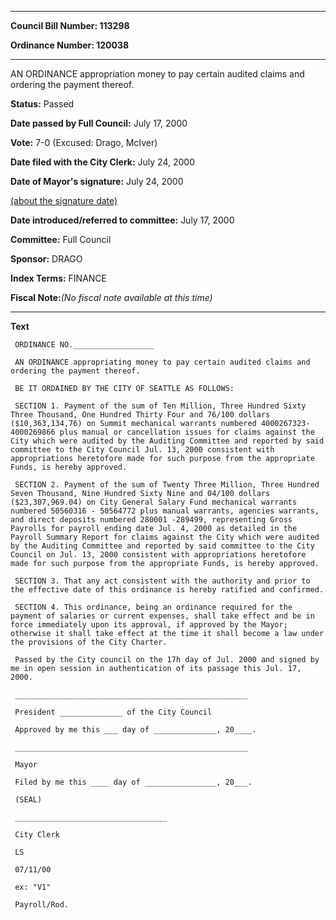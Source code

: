 

********

**Council Bill Number: 113298**
   
**Ordinance Number: 120038**
********

 AN ORDINANCE appropriation money to pay certain audited claims and ordering the payment thereof.

**Status:** Passed
   
**Date passed by Full Council:** July 17, 2000
   
**Vote:** 7-0 (Excused: Drago, McIver)
   
**Date filed with the City Clerk:** July 24, 2000
   
**Date of Mayor's signature:** July 24, 2000
   
[(about the signature date)](/~public/approvaldate.htm)
   
   
   
**Date introduced/referred to committee:** July 17, 2000
   
**Committee:** Full Council
   
**Sponsor:** DRAGO
   
   
**Index Terms:** FINANCE

**Fiscal Note:**_(No fiscal note available at this time)_

********

**Text**
   
```
 ORDINANCE NO.__________________

 AN ORDINANCE appropriating money to pay certain audited claims and ordering the payment thereof.

 BE IT ORDAINED BY THE CITY OF SEATTLE AS FOLLOWS:

 SECTION 1. Payment of the sum of Ten Million, Three Hundred Sixty Three Thousand, One Hundred Thirty Four and 76/100 dollars ($10,363,134,76) on Summit mechanical warrants numbered 4000267323- 4000269866 plus manual or cancellation issues for claims against the City which were audited by the Auditing Committee and reported by said committee to the City Council Jul. 13, 2000 consistent with appropriations heretofore made for such purpose from the appropriate Funds, is hereby approved.

 SECTION 2. Payment of the sum of Twenty Three Million, Three Hundred Seven Thousand, Nine Hundred Sixty Nine and 04/100 dollars ($23,307,969.04) on City General Salary Fund mechanical warrants numbered 50560316 - 50564772 plus manual warrants, agencies warrants, and direct deposits numbered 280001 -289499, representing Gross Payrolls for payroll ending date Jul. 4, 2000 as detailed in the Payroll Summary Report for claims against the City which were audited by the Auditing Committee and reported by said committee to the City Council on Jul. 13, 2000 consistent with appropriations heretofore made for such purpose from the appropriate Funds, is hereby approved.

 SECTION 3. That any act consistent with the authority and prior to the effective date of this ordinance is hereby ratified and confirmed.

 SECTION 4. This ordinance, being an ordinance required for the payment of salaries or current expenses, shall take effect and be in force immediately upon its approval, if approved by the Mayor; otherwise it shall take effect at the time it shall become a law under the provisions of the City Charter.

 Passed by the City council on the 17h day of Jul. 2000 and signed by me in open session in authentication of its passage this Jul. 17, 2000.

 ____________________________________________________

 President ______________ of the City Council

 Approved by me this ___ day of ______________, 20____.

 ____________________________________________________

 Mayor

 Filed by me this ____ day of ________________, 20___.

 (SEAL)

 __________________________________

 City Clerk

 LS

 07/11/00

 ex: "V1"

 Payroll/Rod.

```
